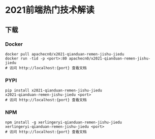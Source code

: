 # 2021前端热门技术解读

## 下载

### Docker

```
docker pull apachecn0/x2021-qianduan-remen-jishu-jiedu
docker run -tid -p <port>:80 apachecn0/x2021-qianduan-remen-jishu-jiedu
# 访问 http://localhost:{port} 查看文档
```

### PYPI

```
pip install x2021-qianduan-remen-jishu-jiedu
x2021-qianduan-remen-jishu-jiedu <port>
# 访问 http://localhost:{port} 查看文档
```

### NPM

```
npm install -g xerlingeryi-qianduan-remen-jishu-jiedu
xerlingeryi-qianduan-remen-jishu-jiedu <port>
# 访问 http://localhost:{port} 查看文档
```